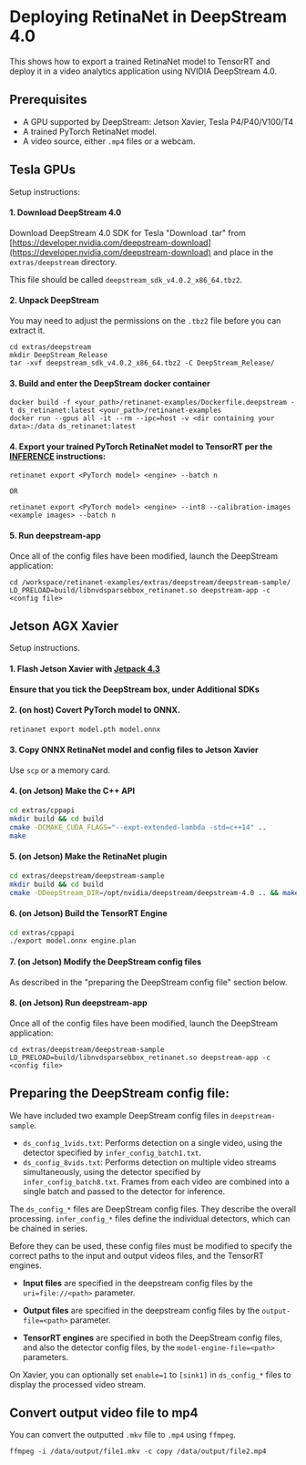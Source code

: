 # Deploying RetinaNet in DeepStream 4.0

This shows how to export a trained RetinaNet model to TensorRT and deploy it in a video analytics application using NVIDIA DeepStream 4.0.

## Prerequisites
* A GPU supported by DeepStream: Jetson Xavier, Tesla P4/P40/V100/T4
* A trained PyTorch RetinaNet model.
* A video source, either `.mp4` files or a webcam.

## Tesla GPUs
Setup instructions:

#### 1. Download DeepStream 4.0 
Download DeepStream 4.0 SDK for Tesla "Download .tar" from [https://developer.nvidia.com/deepstream-download](https://developer.nvidia.com/deepstream-download) and place in the `extras/deepstream` directory. 

This file should be called `deepstream_sdk_v4.0.2_x86_64.tbz2`.

#### 2. Unpack DeepStream
You may need to adjust the permissions on the `.tbz2` file before you can extract it. 

```
cd extras/deepstream
mkdir DeepStream_Release
tar -xvf deepstream_sdk_v4.0.2_x86_64.tbz2 -C DeepStream_Release/
```

#### 3. Build and enter the DeepStream docker container
```
docker build -f <your_path>/retinanet-examples/Dockerfile.deepstream -t ds_retinanet:latest <your_path>/retinanet-examples
docker run --gpus all -it --rm --ipc=host -v <dir containing your data>:/data ds_retinanet:latest
```

#### 4. Export your trained PyTorch RetinaNet model to TensorRT per the [INFERENCE](https://github.com/NVIDIA/retinanet-examples/blob/master/INFERENCE.md) instructions:
```
retinanet export <PyTorch model> <engine> --batch n

OR

retinanet export <PyTorch model> <engine> --int8 --calibration-images <example images> --batch n
```

#### 5. Run deepstream-app
Once all of the config files have been modified, launch the DeepStream application: 
```
cd /workspace/retinanet-examples/extras/deepstream/deepstream-sample/
LD_PRELOAD=build/libnvdsparsebbox_retinanet.so deepstream-app -c <config file>
```

## Jetson AGX Xavier
Setup instructions.

#### 1. Flash Jetson Xavier with [Jetpack 4.3](https://developer.nvidia.com/embedded/jetpack)

**Ensure that you tick the DeepStream box, under Additional SDKs**

#### 2. (on host) Covert PyTorch model to ONNX.

```bash
retinanet export model.pth model.onnx
```

#### 3. Copy ONNX RetinaNet model and config files to Jetson Xavier

Use `scp` or a memory card.

#### 4. (on Jetson) Make the C++ API

```bash
cd extras/cppapi
mkdir build && cd build
cmake -DCMAKE_CUDA_FLAGS="--expt-extended-lambda -std=c++14" ..
make
```

#### 5. (on Jetson) Make the RetinaNet plugin

```bash
cd extras/deepstream/deepstream-sample
mkdir build && cd build
cmake -DDeepStream_DIR=/opt/nvidia/deepstream/deepstream-4.0 .. && make -j
```

#### 6. (on Jetson) Build the TensorRT Engine

```bash
cd extras/cppapi
./export model.onnx engine.plan
```

#### 7. (on Jetson) Modify the DeepStream config files
As described in the "preparing the DeepStream config file" section below. 

#### 8. (on Jetson) Run deepstream-app
Once all of the config files have been modified, launch the DeepStream application: 
```
cd extras/deepstream/deepstream-sample
LD_PRELOAD=build/libnvdsparsebbox_retinanet.so deepstream-app -c <config file>
```

## Preparing the DeepStream config file:
We have included two example DeepStream config files in `deepstream-sample`.
- `ds_config_1vids.txt`: Performs detection on a single video, using the detector specified by `infer_config_batch1.txt`.
- `ds_config_8vids.txt`: Performs detection on multiple video streams simultaneously, using the detector specified by `infer_config_batch8.txt`. Frames from each video are combined into a single batch and passed to the detector for inference.

The `ds_config_*` files are DeepStream config files. They describe the overall processing. `infer_config_*` files define the individual detectors, which can be chained in series.

Before they can be used, these config files must be modified to specify the correct paths to the input and output videos files, and the TensorRT engines.

* **Input files** are specified in the deepstream config files by the `uri=file://<path>` parameter.

* **Output files** are specified in the deepstream config files by the `output-file=<path>` parameter.

* **TensorRT engines** are specified in both the DeepStream config files, and also the detector config files, by the `model-engine-file=<path>` parameters. 

On Xavier, you can optionally set `enable=1` to `[sink1]` in `ds_config_*` files to display the processed video stream.


## Convert output video file to mp4
You can convert the outputted `.mkv` file to `.mp4` using `ffmpeg`.
```
ffmpeg -i /data/output/file1.mkv -c copy /data/output/file2.mp4
```
